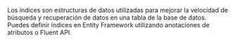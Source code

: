 Los índices son estructuras de datos utilizadas para mejorar la velocidad de búsqueda y recuperación de datos en una tabla de la base de datos. Puedes definir índices en Entity Framework utilizando anotaciones de atributos o Fluent API.